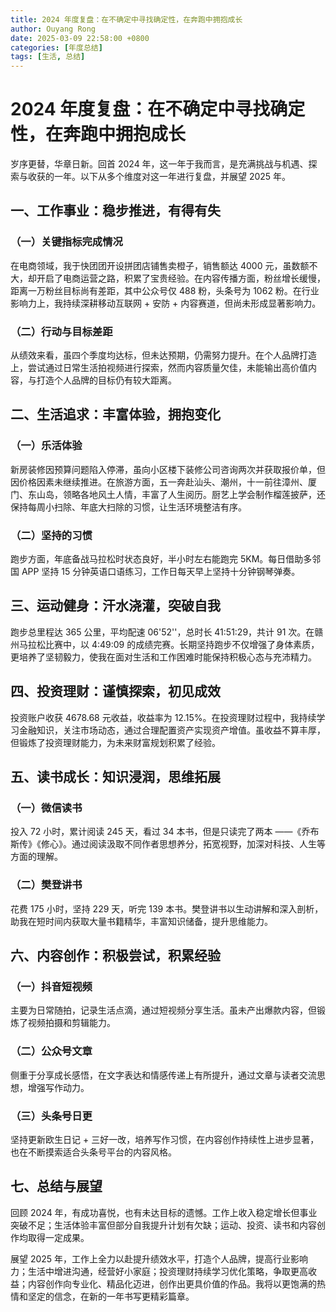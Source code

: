 ```yaml
---
title: 2024 年度复盘：在不确定中寻找确定性，在奔跑中拥抱成长
author: Ouyang Rong
date: 2025-03-09 22:58:00 +0800
categories: [年度总结]
tags: [生活, 总结]
---
```


# 2024 年度复盘：在不确定中寻找确定性，在奔跑中拥抱成长

岁序更替，华章日新。回首 2024 年，这一年于我而言，是充满挑战与机遇、探索与收获的一年。以下从多个维度对这一年进行复盘，并展望 2025 年。

## 一、工作事业：稳步推进，有得有失

### （一）关键指标完成情况

在电商领域，我于快团团开设拼团店铺售卖橙子，销售额达 4000 元，虽数额不大，却开启了电商运营之路，积累了宝贵经验。在内容传播方面，粉丝增长缓慢，距离一万粉丝目标尚有差距，其中公众号仅 488 粉，头条号为 1062 粉。在行业影响力上，我持续深耕移动互联网 + 安防 + 内容赛道，但尚未形成显著影响力。

### （二）行动与目标差距

从绩效来看，虽四个季度均达标，但未达预期，仍需努力提升。在个人品牌打造上，尝试通过日常生活拍视频进行探索，然而内容质量欠佳，未能输出高价值内容，与打造个人品牌的目标仍有较大距离。

## 二、生活追求：丰富体验，拥抱变化

### （一）乐活体验

新房装修因预算问题陷入停滞，虽向小区楼下装修公司咨询两次并获取报价单，但因价格因素未继续推进。在旅游方面，五一奔赴汕头、潮州，十一前往漳州、厦门、东山岛，领略各地风土人情，丰富了人生阅历。厨艺上学会制作榴莲披萨，还保持每周小扫除、年底大扫除的习惯，让生活环境整洁有序。

### （二）坚持的习惯

跑步方面，年底备战马拉松时状态良好，半小时左右能跑完 5KM。每日借助多邻国 APP 坚持 15 分钟英语口语练习，工作日每天早上坚持十分钟钢琴弹奏。

## 三、运动健身：汗水浇灌，突破自我

跑步总里程达 365 公里，平均配速 06'52''，总时长 41:51:29，共计 91 次。在赣州马拉松比赛中，以 4:49:09 的成绩完赛。长期坚持跑步不仅增强了身体素质，更培养了坚韧毅力，使我在面对生活和工作困难时能保持积极心态与充沛精力。

## 四、投资理财：谨慎探索，初见成效

投资账户收获 4678.68 元收益，收益率为 12.15%。在投资理财过程中，我持续学习金融知识，关注市场动态，通过合理配置资产实现资产增值。虽收益不算丰厚，但锻炼了投资理财能力，为未来财富规划积累了经验。

## 五、读书成长：知识浸润，思维拓展

### （一）微信读书

投入 72 小时，累计阅读 245 天，看过 34 本书，但是只读完了两本 ——《乔布斯传》《修心》。通过阅读汲取不同作者思想养分，拓宽视野，加深对科技、人生等方面的理解。

### （二）樊登讲书

花费 175 小时，坚持 229 天，听完 139 本书。樊登讲书以生动讲解和深入剖析，助我在短时间内获取大量书籍精华，丰富知识储备，提升思维能力。

## 六、内容创作：积极尝试，积累经验

### （一）抖音短视频

主要为日常随拍，记录生活点滴，通过短视频分享生活。虽未产出爆款内容，但锻炼了视频拍摄和剪辑能力。

### （二）公众号文章

侧重于分享成长感悟，在文字表达和情感传递上有所提升，通过文章与读者交流思想，增强写作动力。

### （三）头条号日更

坚持更新欧生日记 + 三好一改，培养写作习惯，在内容创作持续性上进步显著，也在不断摸索适合头条号平台的内容风格。

## 七、总结与展望

回顾 2024 年，有成功喜悦，也有未达目标的遗憾。工作上收入稳定增长但事业突破不足；生活体验丰富但部分自我提升计划有欠缺；运动、投资、读书和内容创作均取得一定成果。

展望 2025 年，工作上全力以赴提升绩效水平，打造个人品牌，提高行业影响力；生活中增进沟通，经营好小家庭；投资理财持续学习优化策略，争取更高收益；内容创作向专业化、精品化迈进，创作出更具价值的作品。我将以更饱满的热情和坚定的信念，在新的一年书写更精彩篇章。
